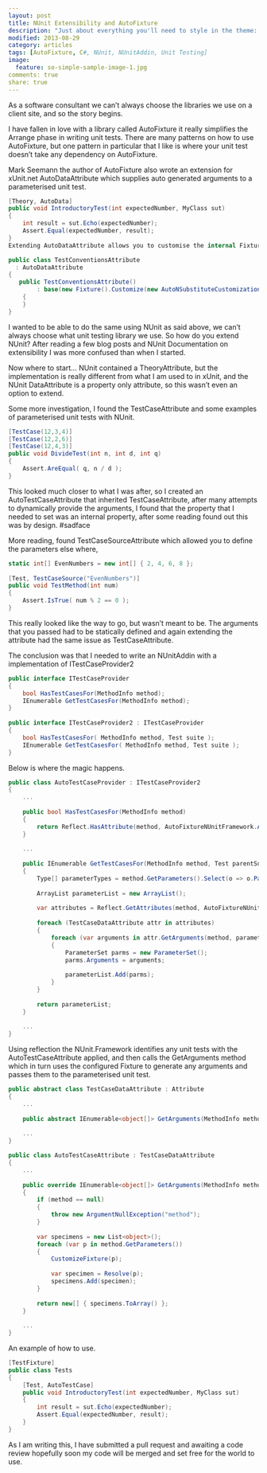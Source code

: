 ```yaml
---
layout: post
title: NUnit Extensibility and AutoFixture
description: "Just about everything you'll need to style in the theme: headings, paragraphs, blockquotes, tables, code blocks, and more."
modified: 2013-08-29
category: articles
tags: [AutoFixture, C#, NUnit, NUnitAddin, Unit Testing]
image:
  feature: so-simple-sample-image-1.jpg
comments: true
share: true
---
```


As a software consultant we can’t always choose the libraries we use on a client site, and so the story begins.

I have fallen in love with a library called AutoFixture it really simplifies the Arrange phase in writing unit tests. There are many patterns on how to use AutoFixture, but one pattern in particular that I like is where your unit test doesn’t take any dependency on AutoFixture.

Mark Seemann the author of AutoFixture also wrote an extension for xUnit.net  AutoDataAttribute which supplies auto generated arguments to a parameterised unit test.

```csharp
[Theory, AutoData]
public void IntroductoryTest(int expectedNumber, MyClass sut)
{
    int result = sut.Echo(expectedNumber);
    Assert.Equal(expectedNumber, result);
}
Extending AutoDataAttribute allows you to customise the internal Fixture that is used during auto generate process.
```

```csharp
public class TestConventionsAttribute
  : AutoDataAttribute
{
   public TestConventionsAttribute()
        : base(new Fixture().Customize(new AutoNSubstituteCustomization())
    {
    }
}
```

I wanted to be able to do the same using NUnit as said above, we can’t always choose what unit testing library we use. So how do you extend NUnit? After reading a few blog posts and NUnit Documentation on extensibility I was more confused than when I started.

Now where to start… NUnit contained a TheoryAttribute, but the implementation is really different from what I am used to in xUnit, and the NUnit DataAttribute is a property only attribute, so this wasn’t even an option to extend.

Some more investigation, I found the TestCaseAttribute and some examples of parameterised unit tests with NUnit.

```csharp
[TestCase(12,3,4)]
[TestCase(12,2,6)]
[TestCase(12,4,3)]
public void DivideTest(int n, int d, int q)
{
    Assert.AreEqual( q, n / d );
}
```

This looked much closer to what I was after, so I created an AutoTestCaseAttribute that inherited TestCaseAttribute, after many attempts to dynamically provide the arguments, I found that the property that I needed to set was an internal property, after some reading found out this was by design. #sadface

More reading, found TestCaseSourceAttribute which allowed you to define the parameters else where,

```csharp
static int[] EvenNumbers = new int[] { 2, 4, 6, 8 };
 
[Test, TestCaseSource("EvenNumbers")]
public void TestMethod(int num)
{
    Assert.IsTrue( num % 2 == 0 );
}
```

This really looked like the way to go, but wasn’t meant to be. The arguments that you passed had to be statically defined and again extending the attribute had the same issue as TestCaseAttribute.

The conclusion was that I needed to write an NUnitAddin with a implementation of ITestCaseProvider2

```csharp
public interface ITestCaseProvider
{
    bool HasTestCasesFor(MethodInfo method);
    IEnumerable GetTestCasesFor(MethodInfo method);
}
 
public interface ITestCaseProvider2 : ITestCaseProvider
{
    bool HasTestCasesFor( MethodInfo method, Test suite );
    IEnumerable GetTestCasesFor( MethodInfo method, Test suite );
}
```

Below is where the magic happens.

```csharp
public class AutoTestCaseProvider : ITestCaseProvider2
{
    ...
 
    public bool HasTestCasesFor(MethodInfo method)
    {
        return Reflect.HasAttribute(method, AutoFixtureNUnitFramework.AutoTestCaseAttribute, false);
    }
 
    ...
 
    public IEnumerable GetTestCasesFor(MethodInfo method, Test parentSuite)
    {
        Type[] parameterTypes = method.GetParameters().Select(o => o.ParameterType).ToArray();
 
        ArrayList parameterList = new ArrayList();
 
        var attributes = Reflect.GetAttributes(method, AutoFixtureNUnitFramework.AutoTestCaseAttribute, false);
 
        foreach (TestCaseDataAttribute attr in attributes)
        {
            foreach (var arguments in attr.GetArguments(method, parameterTypes))
            {
                ParameterSet parms = new ParameterSet();
                parms.Arguments = arguments;
 
                parameterList.Add(parms);
            }
        }
 
        return parameterList;
    }
 
    ...
}
```

Using reflection the NUnit.Framework identifies any unit tests with the AutoTestCaseAttribute applied, and then calls the GetArguments method which in turn uses the configured Fixture to generate any arguments and passes them to the parameterised unit test.

```csharp
public abstract class TestCaseDataAttribute : Attribute
{
    ...
  
    public abstract IEnumerable<object[]> GetArguments(MethodInfo method);
  
    ...
}
```
  
```csharp
public class AutoTestCaseAttribute : TestCaseDataAttribute
{
    ...
      
    public override IEnumerable<object[]> GetArguments(MethodInfo method)
    {
        if (method == null)
        {
            throw new ArgumentNullException("method");
        }
  
        var specimens = new List<object>();
        foreach (var p in method.GetParameters())
        {
            CustomizeFixture(p);
  
            var specimen = Resolve(p);
            specimens.Add(specimen);
        }
  
        return new[] { specimens.ToArray() };
    }    
  
    ...
}
```


An example of how to use.

```csharp
[TestFixture]
public class Tests
{
    [Test, AutoTestCase]
    public void IntroductoryTest(int expectedNumber, MyClass sut)
    {
        int result = sut.Echo(expectedNumber);
        Assert.Equal(expectedNumber, result);
    }
}
```

As I am writing this, I have submitted a pull request and awaiting a code review hopefully soon my code will be merged and set free for the world to use.